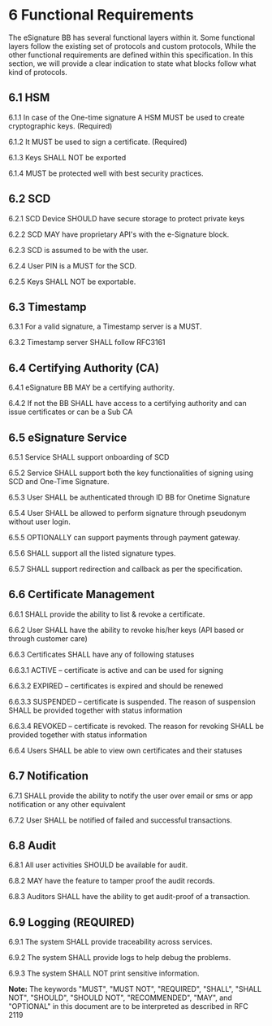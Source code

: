 # 6 Functional Requirements

The eSignature BB has several functional layers within it. Some functional layers follow the existing set of protocols and custom protocols, While the other functional requirements are defined within this specification. In this section, we will provide a clear indication to state what blocks follow what kind of protocols.

## 6.1 HSM

6.1.1 In case of the One-time signature A HSM MUST be used to create cryptographic keys. (Required)

6.1.2 It MUST be used to sign a certificate. (Required)

6.1.3 Keys SHALL NOT be exported

6.1.4 MUST be protected well with best security practices.

## 6.2 SCD

6.2.1 SCD Device SHOULD have secure storage to protect private keys

6.2.2 SCD MAY have proprietary API's with the e-Signature block.

6.2.3 SCD is assumed to be with the user.

6.2.4 User PIN is a MUST for the SCD.

6.2.5 Keys SHALL NOT be exportable.

## 6.3 Timestamp

6.3.1 For a valid signature, a Timestamp server is a MUST.

6.3.2 Timestamp server SHALL follow RFC3161&#x20;

## 6.4 Certifying Authority (CA)

6.4.1 eSignature BB MAY be a certifying authority.

6.4.2 If not the BB SHALL have access to a certifying authority and can issue certificates or can be a Sub CA

## 6.5 eSignature Service

6.5.1 Service SHALL support onboarding of SCD

6.5.2 Service SHALL support both the key functionalities of signing using SCD and One-Time Signature.

6.5.3 User SHALL be authenticated through ID BB for Onetime Signature

6.5.4 User SHALL be allowed to perform signature through pseudonym without user login.

6.5.5 OPTIONALLY can support payments through payment gateway.

6.5.6 SHALL support all the listed signature types.

6.5.7 SHALL support redirection and callback as per the specification.

## 6.6 Certificate Management

6.6.1 SHALL provide the ability to list & revoke a certificate.

6.6.2  User SHALL have the ability to revoke his/her keys (API based or through customer care)

6.6.3 Certificates SHALL have any of following statuses

6.6.3.1 ACTIVE – certificate is active and can be used for signing

6.6.3.2 EXPIRED – certificates is expired and should be renewed

6.6.3.3 SUSPENDED – certificate is suspended. The reason of suspension SHALL be provided together with status information

6.6.3.4 REVOKED – certificate is revoked. The reason for revoking SHALL be provided together with status information

6.6.4 Users SHALL be able to view own certificates and their statuses

## 6.7 Notification

6.7.1 SHALL provide the ability to notify the user over email or sms or app notification or any other equivalent

6.7.2 User SHALL be notified of failed and successful transactions.

## 6.8 Audit

&#x20;6.8.1 All user activities SHOULD be available for audit.

6.8.2 MAY have the feature to tamper proof the audit records.

6.8.3 Auditors SHALL have the ability to get audit-proof of a transaction.

## 6.9 Logging (REQUIRED)

6.9.1 The system SHALL provide traceability across services.

6.9.2 The system SHALL provide logs to help debug the problems.

6.9.3 The system SHALL NOT print sensitive information.



**Note:** The keywords "MUST", "MUST NOT", "REQUIRED", "SHALL", "SHALL NOT", "SHOULD", "SHOULD NOT", "RECOMMENDED", "MAY", and "OPTIONAL" in this document are to be interpreted as described in RFC 2119

